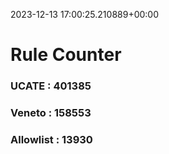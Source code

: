 2023-12-13 17:00:25.210889+00:00
# Rule Counter 
 ### UCATE : 401385

 ### Veneto : 158553

 ### Allowlist : 13930